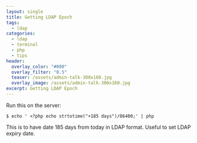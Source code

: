 ```yaml
---
layout: single
title: Getting LDAP Epoch
tags:
  - ldap
categories:
  - ldap
  - terminal
  - php
  - tips
header:
  overlay_color: "#000"
  overlay_filter: "0.5"
  teaser: /assets/admin-talk-300x160.jpg
  overlay_image: /assets/admin-talk-300x160.jpg
excerpt: Getting LDAP Epoch
---
```

Run this on the server:
```
$ echo ' <?php echo strtotime("+185 days")/86400;' | php
```
This is to have date 185 days from today in LDAP format. Useful to set LDAP expiry date.

